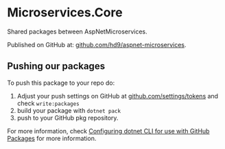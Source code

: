 # Microservices.Core
Shared packages between AspNetMicroservices.

Published on GitHub at:
[github.com/hd9/aspnet-microservices](https://github.com/hd9/aspnet-microservices).


## Pushing our packages
To push this package to your repo do:
1. Adjust your push settings on GitHub at
   [github.com/settings/tokens](https://github.com/settings/tokens)
   and check `write:packages`
2. build your package with `dotnet pack`
3. push to your GitHub pkg repository.


For more information, check
[Configuring dotnet CLI for use with GitHub Packages](https://help.github.com/en/packages/using-github-packages-with-your-projects-ecosystem/configuring-dotnet-cli-for-use-with-github-packages)
for more information.
